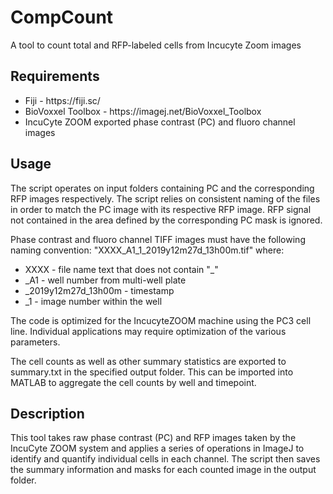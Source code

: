 # CompCount
A tool to count total and RFP-labeled cells from Incucyte Zoom images

## Requirements
<ul>
  <li>Fiji - https://fiji.sc/</li>
  <li>BioVoxxel Toolbox - https://imagej.net/BioVoxxel_Toolbox</li>
  <li>IncuCyte ZOOM exported phase contrast (PC) and fluoro channel images</li>
</ul>

## Usage
The script operates on input folders containing PC and the corresponding RFP
images respectively. The script relies on consistent naming of the files in order
to match the PC image with its respective RFP image. RFP signal not contained in 
the area defined by the corresponding PC mask is ignored.

Phase contrast and fluoro channel TIFF images must have the following naming 
 convention: "XXXX_A1_1_2019y12m27d_13h00m.tif" 
	where:
<ul>
  <li>XXXX - file name text that does not contain "_"</li>
  <li>_A1 - well number from multi-well plate</li>
  <li>_2019y12m27d_13h00m - timestamp</li>
<li>_1 - image number within the well</li>
</ul>

The code is optimized for the IncucyteZOOM machine using the PC3 cell line.
Individual applications may require optimization of the various parameters.

The cell counts as well as other summary statistics are exported to summary.txt
in the specified output folder. This can be imported into MATLAB to aggregate
the cell counts by well and timepoint.

## Description
This tool takes raw phase contrast (PC) and RFP images taken by the 
IncuCyte ZOOM system and applies a series of operations in ImageJ to identify 
and quantify individual cells in each channel. The script then saves the summary 
information and masks for each counted image in the output folder.

